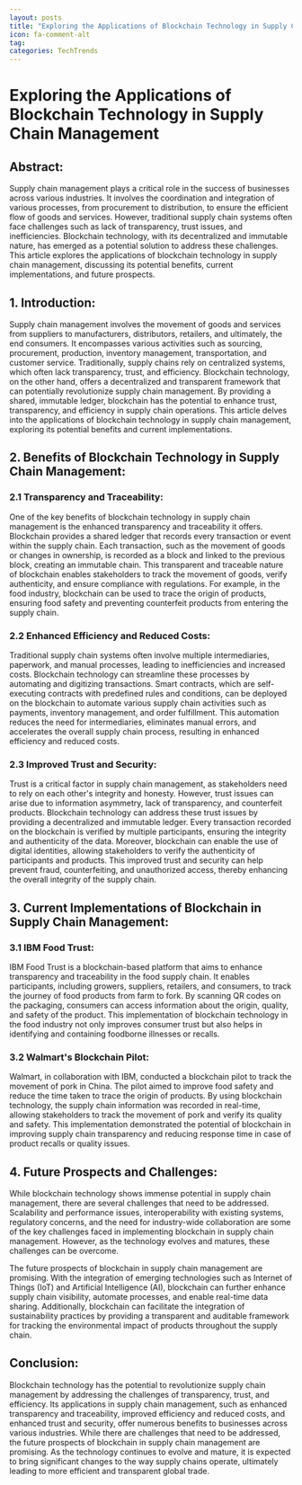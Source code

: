 ```yaml
---
layout: posts
title: "Exploring the Applications of Blockchain Technology in Supply Chain Management"
icon: fa-comment-alt
tag:      
categories: TechTrends
---
```



# Exploring the Applications of Blockchain Technology in Supply Chain Management

## Abstract:

Supply chain management plays a critical role in the success of businesses across various industries. It involves the coordination and integration of various processes, from procurement to distribution, to ensure the efficient flow of goods and services. However, traditional supply chain systems often face challenges such as lack of transparency, trust issues, and inefficiencies. Blockchain technology, with its decentralized and immutable nature, has emerged as a potential solution to address these challenges. This article explores the applications of blockchain technology in supply chain management, discussing its potential benefits, current implementations, and future prospects.

## 1. Introduction:

Supply chain management involves the movement of goods and services from suppliers to manufacturers, distributors, retailers, and ultimately, the end consumers. It encompasses various activities such as sourcing, procurement, production, inventory management, transportation, and customer service. Traditionally, supply chains rely on centralized systems, which often lack transparency, trust, and efficiency. Blockchain technology, on the other hand, offers a decentralized and transparent framework that can potentially revolutionize supply chain management. By providing a shared, immutable ledger, blockchain has the potential to enhance trust, transparency, and efficiency in supply chain operations. This article delves into the applications of blockchain technology in supply chain management, exploring its potential benefits and current implementations.

## 2. Benefits of Blockchain Technology in Supply Chain Management:

### 2.1 Transparency and Traceability:

One of the key benefits of blockchain technology in supply chain management is the enhanced transparency and traceability it offers. Blockchain provides a shared ledger that records every transaction or event within the supply chain. Each transaction, such as the movement of goods or changes in ownership, is recorded as a block and linked to the previous block, creating an immutable chain. This transparent and traceable nature of blockchain enables stakeholders to track the movement of goods, verify authenticity, and ensure compliance with regulations. For example, in the food industry, blockchain can be used to trace the origin of products, ensuring food safety and preventing counterfeit products from entering the supply chain.

### 2.2 Enhanced Efficiency and Reduced Costs:

Traditional supply chain systems often involve multiple intermediaries, paperwork, and manual processes, leading to inefficiencies and increased costs. Blockchain technology can streamline these processes by automating and digitizing transactions. Smart contracts, which are self-executing contracts with predefined rules and conditions, can be deployed on the blockchain to automate various supply chain activities such as payments, inventory management, and order fulfillment. This automation reduces the need for intermediaries, eliminates manual errors, and accelerates the overall supply chain process, resulting in enhanced efficiency and reduced costs.

### 2.3 Improved Trust and Security:

Trust is a critical factor in supply chain management, as stakeholders need to rely on each other's integrity and honesty. However, trust issues can arise due to information asymmetry, lack of transparency, and counterfeit products. Blockchain technology can address these trust issues by providing a decentralized and immutable ledger. Every transaction recorded on the blockchain is verified by multiple participants, ensuring the integrity and authenticity of the data. Moreover, blockchain can enable the use of digital identities, allowing stakeholders to verify the authenticity of participants and products. This improved trust and security can help prevent fraud, counterfeiting, and unauthorized access, thereby enhancing the overall integrity of the supply chain.

## 3. Current Implementations of Blockchain in Supply Chain Management:

### 3.1 IBM Food Trust:

IBM Food Trust is a blockchain-based platform that aims to enhance transparency and traceability in the food supply chain. It enables participants, including growers, suppliers, retailers, and consumers, to track the journey of food products from farm to fork. By scanning QR codes on the packaging, consumers can access information about the origin, quality, and safety of the product. This implementation of blockchain technology in the food industry not only improves consumer trust but also helps in identifying and containing foodborne illnesses or recalls.

### 3.2 Walmart's Blockchain Pilot:

Walmart, in collaboration with IBM, conducted a blockchain pilot to track the movement of pork in China. The pilot aimed to improve food safety and reduce the time taken to trace the origin of products. By using blockchain technology, the supply chain information was recorded in real-time, allowing stakeholders to track the movement of pork and verify its quality and safety. This implementation demonstrated the potential of blockchain in improving supply chain transparency and reducing response time in case of product recalls or quality issues.

## 4. Future Prospects and Challenges:

While blockchain technology shows immense potential in supply chain management, there are several challenges that need to be addressed. Scalability and performance issues, interoperability with existing systems, regulatory concerns, and the need for industry-wide collaboration are some of the key challenges faced in implementing blockchain in supply chain management. However, as the technology evolves and matures, these challenges can be overcome.

The future prospects of blockchain in supply chain management are promising. With the integration of emerging technologies such as Internet of Things (IoT) and Artificial Intelligence (AI), blockchain can further enhance supply chain visibility, automate processes, and enable real-time data sharing. Additionally, blockchain can facilitate the integration of sustainability practices by providing a transparent and auditable framework for tracking the environmental impact of products throughout the supply chain.

## Conclusion:

Blockchain technology has the potential to revolutionize supply chain management by addressing the challenges of transparency, trust, and efficiency. Its applications in supply chain management, such as enhanced transparency and traceability, improved efficiency and reduced costs, and enhanced trust and security, offer numerous benefits to businesses across various industries. While there are challenges that need to be addressed, the future prospects of blockchain in supply chain management are promising. As the technology continues to evolve and mature, it is expected to bring significant changes to the way supply chains operate, ultimately leading to more efficient and transparent global trade.